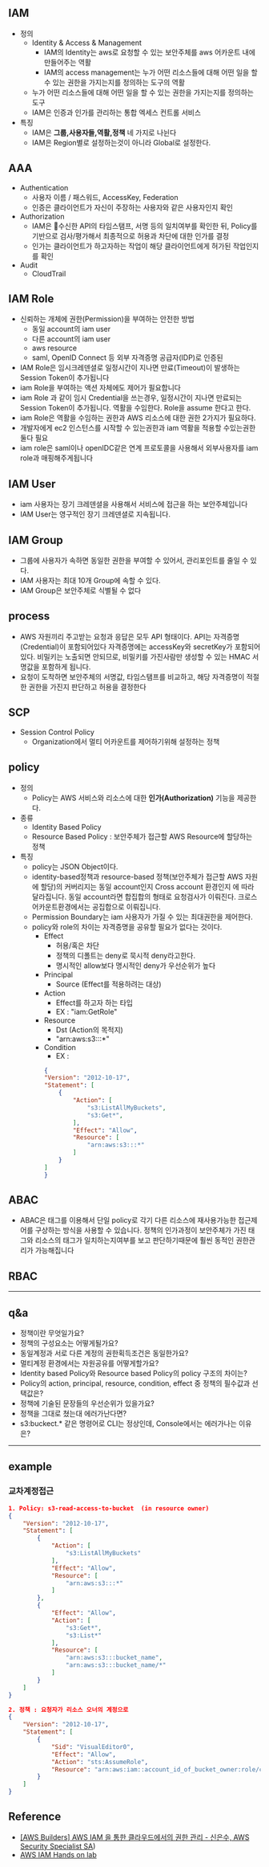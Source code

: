 

## IAM
- 정의
    - Identity & Access & Management
        - IAM의 Identity는 aws로 요청할 수 있는 보안주체를 aws 어카운트 내에 만들어주는 역활
        - IAM의 access management는 누가 어떤 리소스들에 대해 어떤 일을 할 수 있는 권한을 가지는지를 정의하는 도구의 역활
    - 누가 어떤 리소스들에 대해 어떤 일을 할 수 있는 권한을 가지는지를 정의하는 도구
    - IAM은 인증과 인가를 관리하는 통합 엑세스 컨트롤 서비스
- 특징
    - IAM은 **그룹,사용자들,역활,정책** 네 가지로 나뉜다
    - IAM은 Region별로 설정하는것이 아니라 Global로 설정한다.
    
## AAA
- Authentication
    - 사용자 이름 / 패스워드, AccessKey, Federation
    - 인증은 클라이언트가 자신이 주장하는 사용자와 같은 사용자인지 확인
- Authorization
    - IAM은 수신한 API의 타임스탬프, 서명 등의 일치여부를 확인한 뒤, Policy를 기반으로 검사/평가해서 최종적으로 허용과 차단에 대한 인가를 결정
    - 인가는 클라이언트가 하고자하는 작업이 해당 클라이언트에게 허가된 작업인지를 확인
- Audit
    - CloudTrail

## IAM Role
- 신뢰하는 개체에 권한(Permission)을 부여하는 안전한 방법
    - 동일 account의 iam user
    - 다른 account의 iam user
    - aws resource
    - saml, OpenID Connect 등 외부 자격증명 공급자(IDP)로 인증된 
- IAM Role은 임시크레덴셜로 일정시간이 지나면 만료(Timeout)이 발생하는 Session Token이 추가됩니다
- iam Role을 부여하는 액션 자체에도 제어가 필요합니다
- iam Role 과 같이 임시 Credential을 쓰는경우, 일정시간이 지나면 만료되는 Session Token이 추가됩니다. 역활을 수임한다. Role을 assume 한다고 한다.
- iam Role은 역활을 수임하는 권한과 AWS 리소스에 대한 권한 2가지가 필요하다.
- 개발자에게 ec2 인스턴스를 시작할 수 있는권한과 iam 역활을 적용할 수있는권한 둘다 필요
- iam role은 saml이나 openIDC같은 연계 프로토콜을 사용해서 외부사용자를 iam role과 매핑해주게됩니다

## IAM User
- iam 사용자는 장기 크레덴셜을 사용해서 서비스에 접근을 하는 보안주체입니다
- IAM User는 영구적인 장기 크레덴셜로 지속됩니다.

## IAM Group
- 그룹에 사용자가 속하면 동일한 권한을 부여할 수 있어서, 관리포인트를 줄일 수 있다.
- IAM 사용자는 최대 10개 Group에 속할 수 있다.
- IAM Group은 보안주체로 식별될 수 없다

## process
- AWS 자원끼리 주고받는 요청과 응답은 모두 API 형태이다. API는 자격증명(Credential)이 포함되어있다
자격증명에는 accessKey와 secretKey가 포함되어있다. 비밀키는 노출되면 안되므로, 비밀키를 가진사람만 생성할 수 있는
HMAC 서명값을 포함하게 됩니다.
- 요청이 도착하면 보안주체의 서명값, 타임스탬프를 비교하고, 해당 자격증명이 적절한 권한을 가진지 판단하고 허용을 결정한다

## SCP
- Session Control Policy
    - Organization에서 멀티 어카운트를 제어하기위해 설정하는 정책

## policy
- 정의
    - Policy는 AWS 서비스와 리소스에 대한 **인가(Authorization)** 기능을 제공한다.
- 종류
    - Identity Based Policy
    - Resource Based Policy : 보안주체가 접근할 AWS Resource에 할당하는 정책
- 특징
    - policy는 JSON Object이다.
    - identity-based정책과 resource-based 정책(보안주체가 접근할 AWS 자원에 할당)의 커버리지는 동일 account인지 Cross account 환경인지 에 따라 달라집니다. 동일 account라면 합집합의 형태로 요청검사가 이뤄진다. 크로스어카운트환경에서는 공집합으로 이뤄집니다.
    - Permission Boundary는 iam 사용자가 가질 수 있는 최대권한을 제어한다.
    - policy와 role의 차이는 자격증명을 공유할 필요가 없다는 것이다.
        - Effect
            - 허용/혹은 차단
            - 정책의 디폴트는 deny로 묵시적 deny라고한다.
            - 명시적인 allow보다 명시적인 deny가 우선순위가 높다
        - Principal
            - Source (Effect를 적용하려는 대상)
        - Action
            - Effect를 하고자 하는 타입
            - EX : "iam:GetRole"
        - Resource
            - Dst (Action의 목적지)
            - "arn:aws:s3:::*"
        - Condition
            - EX : 
            ```json
            {
            "Version": "2012-10-17",
            "Statement": [
                {
                    "Action": [
                        "s3:ListAllMyBuckets",
                        "s3:Get*",
                    ],
                    "Effect": "Allow",
                    "Resource": [
                        "arn:aws:s3:::*"
                    ]
                }
            ]
            }
            ```

## ABAC
- ABAC은 태그를 이용해서 단일 policy로 각기 다른 리소스에 재사용가능한 접근제어를 구상하는 방식을 사용할 수 있습니다. 정책의 인가과정이 보안주체가 가진 태그와 리소스의 태그가 일치하는지여부를 보고 판단하기때문에 훨씬 동적인 권한관리가 가능해집니다


## RBAC

---

## q&a
- 정책이란 무엇일가요?
- 정책의 구성요소는 어떻게될가요?
- 동일계정과 서로 다른 계정의 권한획득조건은 동일한가요?
- 멀티계정 환경에서는 자원공유를 어떻게할가요?
- Identity based Policy와 Resource based Policy의 policy 구조의 차이는?
- Policy의 action, principal, resource, condition, effect 중 정책의 필수값과 선택값은?
- 정책에 기술된 문장들의 우선순위가 있을가요?
- 정책을 그대로 쳤는대 에러가난다면?
- s3:buckect.* 같은 명령어로 CLI는 정상인데, Console에서는 에러가나는 이유은?

---

## example

### 교차계정접근
```json
1. Policy: s3-read-access-to-bucket  (in resource owner)
{
    "Version": "2012-10-17",
    "Statement": [
        {
            "Action": [
                "s3:ListAllMyBuckets"
            ],
            "Effect": "Allow",
            "Resource": [
                "arn:aws:s3:::*"
            ]
        },    
        {
            "Effect": "Allow",
            "Action": [
                "s3:Get*",
                "s3:List*"
            ],
            "Resource": [
                "arn:aws:s3:::bucket_name",
                "arn:aws:s3:::bucket_name/*"
            ]
        }
    ]
}

2. 정책 : 요청자가 리소스 오너의 계정으로
{
    "Version": "2012-10-17",
    "Statement": [
        {
            "Sid": "VisualEditor0",
            "Effect": "Allow",
            "Action": "sts:AssumeRole",
            "Resource": "arn:aws:iam::account_id_of_bucket_owner:role/cross-account-access-role"
        }
    ]
}

```
## Reference
- [[AWS Builders] AWS IAM 을 통한 클라우드에서의 권한 관리 - 신은수, AWS Security Specialist SA](https://www.youtube.com/watch?v=A77sIwSPCsE&list=PLivYj-G6HmuJTnwclPCbgw9i6E-YZ2dVm&index=7))
- [AWS IAM Hands on lab](https://whchoi98.gitbook.io/aws-iam/)
